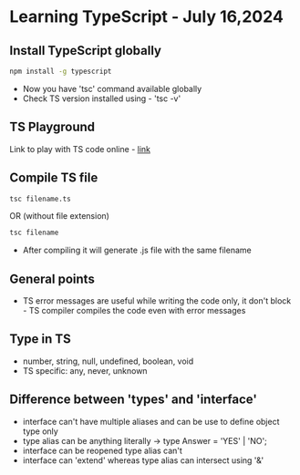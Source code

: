 # Learning TypeScript - July 16,2024

## Install TypeScript globally 

```bash
npm install -g typescript
```
- Now you have 'tsc' command available globally
- Check TS version installed using - 'tsc -v'

## TS Playground
Link to play with TS code online - [link](https://www.typescriptlang.org/play/)

## Compile TS file
```bash
tsc filename.ts
```
OR (without file extension)
```bash
tsc filename
```
- After compiling it will generate .js file with the same filename


## General points
- TS error messages are useful while writing the code only, it don't block - TS compiler compiles the code even with error messages

## Type in TS
- number, string, null, undefined, boolean, void
- TS specific: any, never, unknown


## Difference between 'types' and 'interface'
- interface can't have multiple aliases and can be use to define object type only
- type alias can be anything literally -> type Answer = 'YES' | 'NO';
- interface can be reopened type alias can't
- interface can 'extend' whereas type alias can intersect using '&'